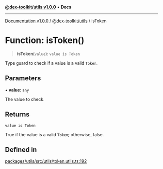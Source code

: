 [**@dex-toolkit/utils v1.0.0**](../README.md) • **Docs**

***

[Documentation v1.0.0](../../../packages.md) / [@dex-toolkit/utils](../README.md) / isToken

# Function: isToken()

> **isToken**(`value`): `value is Token`

Type guard to check if a value is a valid `Token`.

## Parameters

• **value**: `any`

The value to check.

## Returns

`value is Token`

True if the value is a valid `Token`; otherwise, false.

## Defined in

[packages/utils/src/utils/token.utils.ts:192](https://github.com/niZmosis/dex-toolkit/blob/3d8b41b44787b30fbea5de3ab4737662ffb61bc8/packages/utils/src/utils/token.utils.ts#L192)
